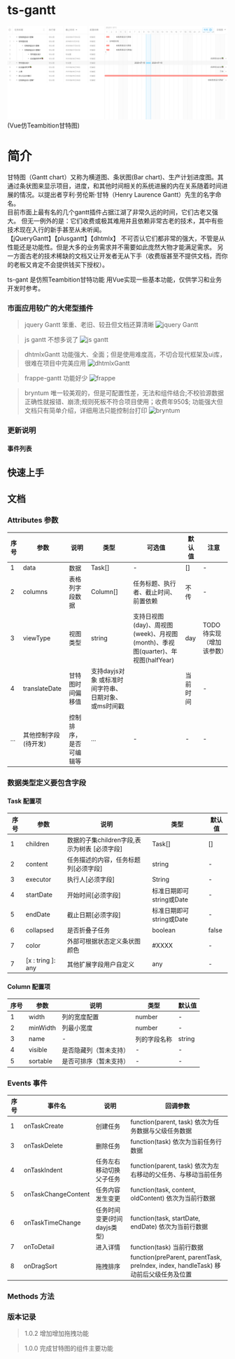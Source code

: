 # ts-gantt
![avatar](./public/demo.png)
(Vue仿Teambition甘特图)

# 简介
  甘特图（Gantt chart）又称为横道图、条状图(Bar chart)、生产计划进度图。其通过条状图来显示项目，进度，和其他时间相关的系统进展的内在关系随着时间进展的情况。以提出者亨利·劳伦斯·甘特（Henry Laurence Gantt）先生的名字命名。  
  目前市面上最有名的几个gantt插件占据江湖了非常久远的时间，它们古老又强大。 
  但无一例外的是：它们收费或极其难用并且依赖非常古老的技术，其中有些技术现在入行的新手甚至从未听闻。  
 【jQueryGantt】【plusgantt】【dhtmlx】  不可否认它们都非常的强大，不管是从性能还是功能性。但是大多的业务需求并不需要如此庞然大物才能满足需求。 另一方面古老的技术稀缺的文档又让开发者无从下手（收费版甚至不提供文档，而你的老板又肯定不会提供钱买下授权）。  

 ts-gant 是仿照Teambition甘特功能 用Vue实现一些基本功能，仅供学习和业务开发时参考。

### 市面应用较广的大佬型插件

> jquery Gantt 笨重、老旧、较丑但文档还算清晰
  ![jquery Gantt](http://wlsy.oss-cn-hangzhou.aliyuncs.com/jq-gantt.png)

> js gantt 不想多说了
  ![js gantt](http://wlsy.oss-cn-hangzhou.aliyuncs.com/js-gantt.png)

> dhtmlxGantt 功能强大、全面；但是使用难度高，不切合现代框架及ui库，很难在项目中完美应用
  ![dhtmlxGantt](http://wlsy.oss-cn-hangzhou.aliyuncs.com/dhtmlxGantt.png)

> frappe-gantt 功能好少
  ![frappe](http://wlsy.oss-cn-hangzhou.aliyuncs.com/frappe.png)

> bryntum 唯一较美观的，但是可配置性差，无法和组件结合;不校验源数据正确性就报错、崩溃;规则死板不符合项目使用；收费年950$; 功能强大但文档只有简单介绍，详细用法只能控制台打印
  ![bryntum](http://wlsy.oss-cn-hangzhou.aliyuncs.com/bryntum.png)

### 更新说明

#### 事件列表

## 快速上手

## 文档
###  Attributes 参数
| 序号 | 参数 | 说明 | 类型 | 可选值 | 默认值 | 注意 |
| ---- | ---- | ---- | ---- | ---- | ---- | ---- |
| 1 | data | 数据 | Task[] | - | [] | - |
| 2 | columns | 表格列字段数据 | Column[] | 任务标题、执行者、截止时间、前置依赖 | 不传 | - | - |
| 3 | viewType | 视图类型 | string | 支持日视图(day)、周视图(week)、月视图(month)、季视图(quarter)、年视图(halfYear) | day | TODO 待实现（增加该参数） |
| 4 | translateDate | 甘特图时间偏移值 | 支持dayjs对象 或标准时间字符串、日期对象、或ms时间戳 | | 当前时间 | - | TODO 待增加该参数 |
| ... | 其他控制字段(待开发) | 控制排序，是否可编辑等 | ... | - | - | - | 

### 数据类型定义要包含字段
#### Task 配置项
| 序号 | 参数 | 说明 | 类型 | 默认值 |
| ---- | ---- | ---- | ---- | ---- |
| 1 | children | 数据的子集children字段,表示为树表 [必须字段]| Task[] | [] |
| 2 | content  | 任务描述的内容，任务标题列[必须字段] | string | - | 
| 3 | executor | 执行人[必须字段] | String | - |
| 4 | startDate | 开始时间[必须字段] | 标准日期即可 string或Date | - | 
| 5 | endDate | 截止日期[必须字段] | 标准日期即可 string或Date | - | 
| 6 | collapsed | 是否折叠子任务 | boolean | false | 
| 7 | color | 外部可根据状态定义条状图颜色 | #XXXX | - |
| 7 | [x : tring ]: any | 其他扩展字段用户自定义 | any | - |  

#### Column 配置项
| 序号 | 参数 | 说明 | 类型 | 默认值 |
| ---- | ---- | ---- | ---- | ---- |
| 1 | width | 列的宽度配置 | number | - |
| 2 | minWidth | 列最小宽度 | number | - |
| 3 | name | - | 列的字段名称 | string |
| 4 | visible | 是否隐藏列（暂未支持） | - | - |
| 5 | sortable | 是否可排序（暂未支持）| - | - |

### Events 事件
  | 序号 | 事件名 | 说明 | 回调参数 |
  | ---- | ---- | ---- | ---- |
  | 1 | onTaskCreate | 创建任务 | function(parent, task) 依次为任务数据与父级任务数据 |
  | 3 | onTaskDelete | 删除任务 | function(task)  依次为当前任务行数据 |
  | 4 | onTaskIndent | 任务左右移动切换父子任务 |  function(parent, task) 依次为左右移动的父任务、与移动当前任务 |
  | 5 | onTaskChangeContent | 任务内容发生变更 |  function(task, content, oldContent) 依次为当前行数据 |
  | 6 | onTaskTimeChange | 任务时间变更(时间dayjs类型) |  function(task, startDate, endDate) 依次为当前行数据 |
  | 7 | onToDetail | 进入详情 |  function(task) 当前行数据 |
  | 8 | onDragSort | 拖拽排序 |  function(preParent, parentTask, preIndex, index, handleTask) 移动前后父级任务及位置 |


### Methods 方法
### 版本记录
> 1.0.2 增加增加拖拽功能
 
> 1.0.0 完成甘特图的组件主要功能